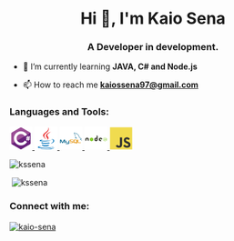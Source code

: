 <h1 align="center">Hi 👋, I'm Kaio Sena</h1>
<h3 align="center">A Developer in development.</h3>

- 🌱 I’m currently learning **JAVA, C# and Node.js**

- 📫 How to reach me **kaiossena97@gmail.com**

<h3 align="left">Languages and Tools:</h3>
<p align="left"> <a href="https://www.w3schools.com/cs/" target="_blank" rel="noreferrer"> <img src="https://raw.githubusercontent.com/devicons/devicon/master/icons/csharp/csharp-original.svg" alt="csharp" width="40" height="40"/> </a> <a href="https://www.java.com" target="_blank" rel="noreferrer"> <img src="https://raw.githubusercontent.com/devicons/devicon/master/icons/java/java-original.svg" alt="java" width="40" height="40"/> </a>  <a href="https://www.mysql.com/" target="_blank" rel="noreferrer"> <img src="https://raw.githubusercontent.com/devicons/devicon/master/icons/mysql/mysql-original-wordmark.svg" alt="mysql" width="40" height="40"/> </a> <a href="https://nodejs.org" target="_blank" rel="noreferrer"> <img src="https://raw.githubusercontent.com/devicons/devicon/master/icons/nodejs/nodejs-original-wordmark.svg" alt="nodejs" width="40" height="40"/> </a> <a href="https://developer.mozilla.org/en-US/docs/Web/JavaScript" target="_blank" rel="noreferrer"> <img src="https://raw.githubusercontent.com/devicons/devicon/master/icons/javascript/javascript-original.svg" alt="javascript" width="40" height="40"/> </a> </p>

<p><img src="https://github-readme-stats.vercel.app/api/top-langs?username=kssena&show_icons=true&theme=dark&locale=en&layout=compact" alt="kssena" /></p>
<p>&nbsp;<img align="center" src="https://github-readme-stats.vercel.app/api?username=kssena&show_icons=true&theme=dark&locale=en" alt="kssena" /></p>

<h3 align="left">Connect with me:</h3>
<p align="left">
<a href="https://linkedin.com/in/kaio-sena" target="blank"><img align="center" src="https://raw.githubusercontent.com/rahuldkjain/github-profile-readme-generator/master/src/images/icons/Social/linked-in-alt.svg" alt="kaio-sena" height="30" width="40" /></a>
</p>
